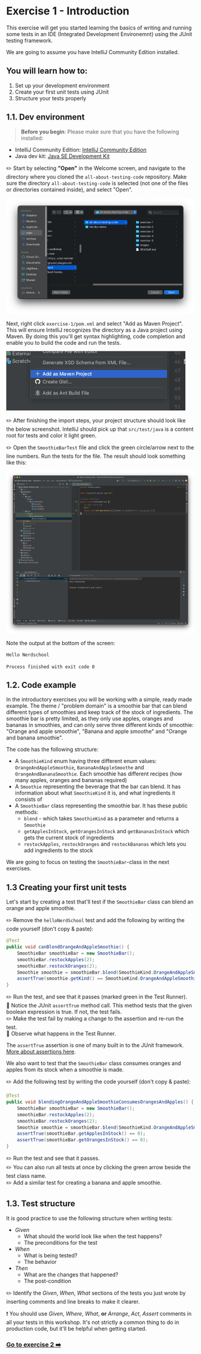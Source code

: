 # Exercise 1 - Introduction

This exercise will get you started learning the basics of writing and running some tests in an IDE (Integrated Development Environemnt) using the JUnit testing framework.

We are going to assume you have IntelliJ Community Edition installed.

## You will learn how to:

1. Set up your development environment
2. Create your first unit tests using JUnit
3. Structure your tests properly

## 1.1. Dev environment

> **Before you begin**: Please make sure that you have the following installed:
- IntelliJ Community Edition: [IntelliJ Community Edition](https://www.jetbrains.com/idea/download/)
- Java dev kit: [Java SE Development Kit](https://www.oracle.com/java/technologies/downloads/)

:pencil2: Start by selecting **"Open"** in the Welcome screen, and navigate to the directory 
where you cloned the `all-about-testing-code` repository. Make sure the directory `all-about-testing-code` is selected
(not one of the files or directories contained inside), and select "Open".

![Open project](../images/intellij-open.png)

Next, right click `exercise-1/pom.xml` and select "Add as Maven Project". This will ensure IntelliJ recognizes the 
directory as a Java project using Maven. By doing this you'll get syntax highlighting, code completion and enable you 
to build the code and run the tests. 

![Add as maven project](../images/add-as-maven-project.png)

:pencil2: After finishing the import steps, your project structure should look like the below screenshot. 
IntelliJ should pick up that `src/test/java` is a content root for tests and color it light green.

:pencil2: Open the `SmoothieBarTest` file and click the green circle/arrow next to the line numbers. 
Run the tests for the file. The result should look something like this:

![Intellij starting point](../images/intellij-starting-point.png)

Note the output at the bottom of the screen: 

```
Hello Nerdschool

Process finished with exit code 0
```

## 1.2. Code example
In the introductory exercises you will be working with a simple, ready made example. The theme / "problem domain" is a smoothie bar that can blend different types of smoothies and keep track of the stock of ingredients. The smoothie bar is pretty limited, as they only use apples, oranges and bananas in smoothies, and can only serve three different kinds of smoothie: "Orange and apple smoothie", "Banana and apple smoothe" and "Orange and banana smoothie".

The code has the following structure:

- A `SmoothieKind` enum having three different enum values: `OrangeAndAppleSmoothie`, `BananaAndAppleSmoothe` and `OrangeAndBananaSmoothie`. Each smoothie has different recipes (how many apples, oranges and bananas required)
- A `Smoothie` representing the beverage that the bar can blend. It has information about what `SmoothieKind` it is, and what ingredients it consists of
- A `SmoothieBar` class representing the smoothie bar. It has these public methods:
  - `blend` - which takes `SmoothieKind` as a parameter and returns a `Smoothie`
  - `getApplesInStock`, `getOrangesInStock` and `getBananasInStock` which gets the current stock of ingredients
  - `restockApples`, `restockOranges` and  `restockBananas` which lets you add ingredients to the stock

We are going to focus on testing the `SmoothieBar`-class in the next exercises.

## 1.3 Creating your first unit tests

Let's start by creating a test that'll test if the `SmoothieBar` class can blend an orange and apple smoothie.

:pencil2: Remove the `helloNerdSchool` test and add the following by writing the code yourself (don't copy & paste):

```java
@Test
public void canBlendOrangeAndAppleSmoothie() {
    SmoothieBar smoothieBar = new SmoothieBar();
    smoothieBar.restockApples(2);
    smoothieBar.restockOranges(2);
    Smoothie smoothie = smoothieBar.blend(SmoothieKind.OrangeAndAppleSmoothie);
    assertTrue(smoothie.getKind() == SmoothieKind.OrangeAndAppleSmoothie);
}
```

:pencil2: Run the test, and see that it passes (marked green in the Test Runner).  
:book: Notice the JUnit `assertTrue` method call. This method tests that the given boolean expression is true. If not, the test fails.  
:pencil2: Make the test fail by making a change to the assertion and re-run the test.  
:book: Observe what happens in the Test Runner.  

The `assertTrue` assertion is one of many built in to the JUnit framework. [More about assertions here](https://junit.org/junit5/docs/current/user-guide/#writing-tests-assertions).

We also want to test that the `SmoothieBar` class consumes oranges and apples from its stock when a smoothie is made.

:pencil2: Add the following test by writing the code yourself (don't copy & paste):

```java
@Test
public void blendingOrangeAndAppleSmoothieConsumesOrangesAndApples() {
    SmoothieBar smoothieBar = new SmoothieBar();
    smoothieBar.restockApples(2);
    smoothieBar.restockOranges(2);
    Smoothie smoothie = smoothieBar.blend(SmoothieKind.OrangeAndAppleSmoothie);
    assertTrue(smoothieBar.getApplesInStock() == 0);
    assertTrue(smoothieBar.getOrangesInStock() == 0);
}
```

:pencil2: Run the test and see that it passes.  
:pencil2: You can also run all tests at once by clicking the green arrow beside the test class name.  
:pencil2: Add a similar test for creating a banana and apple smoothie.

## 1.3. Test structure

It is good practice to use the following structure when writing tests:

- _Given_
  - What should the world look like when the test happens?
  - The preconditions for the test
- _When_
  - What is being tested?
  - The behavior
- _Then_
  - What are the changes that happened?
  - The post-condition


:pencil2: Identify the _Given_, _When_, _What_ sections of the tests you just wrote by inserting comments and line breaks to make it clearer.

:exclamation: You should use _Given_, _Where_, _What_, **or** _Arrange_, _Act_, _Assert_ comments in all your tests in this workshop. It's not strictly a common thing to do in production code, but it'll be helpful when getting started.

### [Go to exercise 2 :arrow_right:](../exercise-2/README.md)
